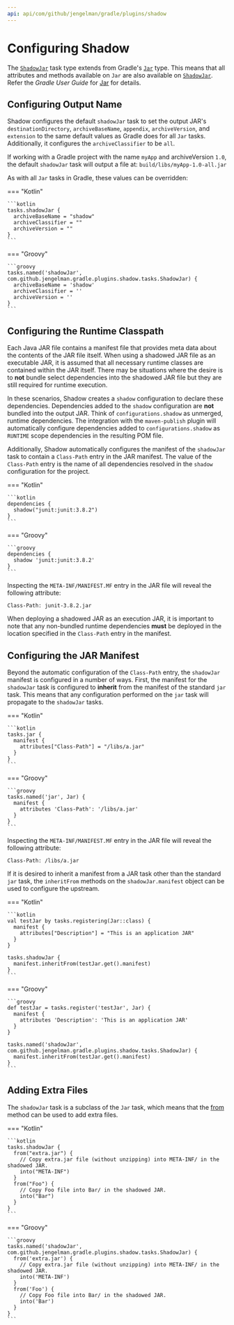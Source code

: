 ```yaml
---
api: api/com/github/jengelman/gradle/plugins/shadow
---
```


# Configuring Shadow

The [`ShadowJar`](https://gradleup.com/shadow/api/shadow/com.github.jengelman.gradle.plugins.shadow.tasks/-shadow-jar/index.html) task type extends from Gradle's
[`Jar`](https://docs.gradle.org/current/dsl/org.gradle.api.tasks.bundling.Jar.html) type.
This means that all attributes and methods available on `Jar` are also available on
[`ShadowJar`](https://gradleup.com/shadow/api/shadow/com.github.jengelman.gradle.plugins.shadow.tasks/-shadow-jar/index.html).
Refer the _Gradle User Guide_ for [Jar](https://docs.gradle.org/current/dsl/org.gradle.api.tasks.bundling.Jar.html) for
details.

## Configuring Output Name

Shadow configures the default `shadowJar` task to set the output JAR's `destinationDirectory`, `archiveBaseName`, `appendix`,
`archiveVersion`, and `extension` to the same default values as Gradle does for all `Jar` tasks.
Additionally, it configures the `archiveClassifier` to be `all`.

If working with a Gradle project with the name `myApp` and archiveVersion `1.0`, the default `shadowJar` task will output a
file at: `build/libs/myApp-1.0-all.jar`

As with all `Jar` tasks in Gradle, these values can be overridden:

=== "Kotlin"

    ```kotlin
    tasks.shadowJar {
      archiveBaseName = "shadow"
      archiveClassifier = ""
      archiveVersion = ""
    }
    ```

=== "Groovy"

    ```groovy
    tasks.named('shadowJar', com.github.jengelman.gradle.plugins.shadow.tasks.ShadowJar) {
      archiveBaseName = 'shadow'
      archiveClassifier = ''
      archiveVersion = ''
    }
    ```

## Configuring the Runtime Classpath

Each Java JAR file contains a manifest file that provides meta data about the contents of the JAR file itself.
When using a shadowed JAR file as an executable JAR, it is assumed that all necessary runtime classes are contained
within the JAR itself.
There may be situations where the desire is to **not** bundle select dependencies into the shadowed JAR file but
they are still required for runtime execution.

In these scenarios, Shadow creates a `shadow` configuration to declare these dependencies.
Dependencies added to the `shadow` configuration are **not** bundled into the output JAR.
Think of `configurations.shadow` as unmerged, runtime dependencies.
The integration with the `maven-publish` plugin will automatically configure dependencies added
to `configurations.shadow` as `RUNTIME` scope dependencies in the resulting POM file.

Additionally, Shadow automatically configures the manifest of the `shadowJar` task to contain a `Class-Path` entry
in the JAR manifest.
The value of the `Class-Path` entry is the name of all dependencies resolved in the `shadow` configuration
for the project.

=== "Kotlin"

    ```kotlin
    dependencies {
      shadow("junit:junit:3.8.2")
    }
    ```

=== "Groovy"

    ```groovy
    dependencies {
      shadow 'junit:junit:3.8.2'
    }
    ```

Inspecting the `META-INF/MANIFEST.MF` entry in the JAR file will reveal the following attribute:

```property
Class-Path: junit-3.8.2.jar
```

When deploying a shadowed JAR as an execution JAR, it is important to note that any non-bundled runtime dependencies
**must** be deployed in the location specified in the `Class-Path` entry in the manifest.

## Configuring the JAR Manifest

Beyond the automatic configuration of the `Class-Path` entry, the `shadowJar` manifest is configured in a number of ways.
First, the manifest for the `shadowJar` task is configured to __inherit__ from the manifest of the standard `jar` task.
This means that any configuration performed on the `jar` task will propagate to the `shadowJar` tasks.

=== "Kotlin"

    ```kotlin
    tasks.jar {
      manifest {
        attributes["Class-Path"] = "/libs/a.jar"
      }
    }
    ```

=== "Groovy"

    ```groovy
    tasks.named('jar', Jar) {
      manifest {
        attributes 'Class-Path': '/libs/a.jar'
      }
    }
    ```

Inspecting the `META-INF/MANIFEST.MF` entry in the JAR file will reveal the following attribute:

```property
Class-Path: /libs/a.jar
```

If it is desired to inherit a manifest from a JAR task other than the standard `jar` task, the `inheritFrom` methods
on the `shadowJar.manifest` object can be used to configure the upstream.

=== "Kotlin"

    ```kotlin
    val testJar by tasks.registering(Jar::class) {
      manifest {
        attributes["Description"] = "This is an application JAR"
      }
    }

    tasks.shadowJar {
      manifest.inheritFrom(testJar.get().manifest)
    }
    ```

=== "Groovy"

    ```groovy
    def testJar = tasks.register('testJar', Jar) {
      manifest {
        attributes 'Description': 'This is an application JAR'
      }
    }
    
    tasks.named('shadowJar', com.github.jengelman.gradle.plugins.shadow.tasks.ShadowJar) {
      manifest.inheritFrom(testJar.get().manifest)
    }
    ```

## Adding Extra Files

The `shadowJar` task is a subclass of the `Jar` task, which means that the 
[from](https://docs.gradle.org/current/dsl/org.gradle.jvm.tasks.Jar.html#org.gradle.jvm.tasks.Jar:from(java.lang.Object,%20groovy.lang.Closure)) 
method can be used to add extra files.

=== "Kotlin"

    ```kotlin
    tasks.shadowJar {
      from("extra.jar") {
        // Copy extra.jar file (without unzipping) into META-INF/ in the shadowed JAR.
        into("META-INF")
      }
      from("Foo") {
        // Copy Foo file into Bar/ in the shadowed JAR.
        into("Bar")
      }
    }
    ```

=== "Groovy"

    ```groovy
    tasks.named('shadowJar', com.github.jengelman.gradle.plugins.shadow.tasks.ShadowJar) {
      from('extra.jar') {
        // Copy extra.jar file (without unzipping) into META-INF/ in the shadowed JAR.
        into('META-INF')
      }
      from('Foo') {
        // Copy Foo file into Bar/ in the shadowed JAR.
        into('Bar')
      }
    }
    ```
